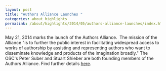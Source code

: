 ```yaml
---
layout: post
title: "Authors Alliance Launches "
categories: about highlights
permalink: /about/highlights/2014/05/authors-alliance-launches/index.html
---
```

<p>May 21, 2014 marks the launch of the Authors Alliance. &nbsp;The mission of the Alliance "is to further the public interest in facilitating widespread access to works of authorship by assisting and representing authors who want to disseminate knowledge and products of the imagination broadly." The OSC's Peter Suber and Stuart Shieber are both founding members of the Authors Alliance. Find further details <a href="http://www.authorsalliance.org/about/">here</a>.</p>